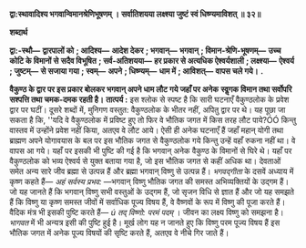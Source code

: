 **द्वा:स्थावादिश्य भगवान्विमानश्रेणिभूषणम् ।** **सर्वातिशयया लक्ष्श्या जुष्टं स्वं धिष्ण्यमाविशत् ॥ ३२॥** 

**शब्दार्थ** 

**द्वा:-स्थौ—** **द्वारपालों को** **; आदिश्य—** **आदेश देकर** **; भगवान्—** **भगवान्** **; विमान-श्रेणि-भूषणम्—** **उच्च कोटि के विमानों से** **सदैव विभूषित** **; सर्व-अतिशयया—** **हर प्रकार से अत्यधिक ऐश्वर्यशाली** **; लक्ष्श्या—** **ऐश्वर्य** **; जुष्टम्—** **से सजाया गया** **; स्वम्—** **अपने** **; धिष्ण्यम्—** **धाम में** **; आविशत्—** **वापस चले गये।** **.** 

**वैकुण्ठ के द्वार पर इस प्रकार बोलकर भगवान् अपने धाम लौट गये जहाँ पर अनेक** **स्वॢगक विमान तथा सर्वोपरि सश्पत्ति तथा चमक-दमक रहती है।** **तात्पर्य :** इस श्लोक से स्पष्ट है कि सारी घटनाएँ वैकुण्ठलोक के प्रवेश द्वार पर घटीं। दूसरे शब्दों में, मुनिगण वस्तुत: वैकुण्ठलोक के भीतर नहीं, अपितु द्वार पर थे। यह पूछा जा सकता है कि, ''यदि वे वैकुण्ठलोक में प्रविष्ट हुए तो फिर वे भौतिक जगत में किस तरह लौट पाये?ÓÓ किन्तु वास्तव में उन्होंने प्रवेश नहीं किया, अतएव वे लौट आये। ऐसी ही अनेक घटनाएँ हैं जहाँ महान् योगी तथा ब्राह्मण अपने योगावयास के बल पर इस भौतिक जगत से वैकुण्ठलोक गये किन्तु उन्हें वहाँ रुकना नहीं था। वे वापस आ गये। यहाँ पर इसकी भी पुष्टि की गई है कि भगवान् अनेक वैकुण्ठ के विमानों से घिरे थे। यहाँ पर वैकुण्ठलोक को भव्य ऐश्वर्य से युक्त बताया गया है, जो इस भौतिक जगत से कहीं अधिक था। देवताओं समेत अन्य सारे जीव ब्रह्मा से उत्पन्न हैं और ब्रह्मा भगवान् विष्णु से उत्पन्न हैं। *भगवद्गीता* के दसवें अध्याय में कृष्ण कहते हैं— *अहं सर्वस्य प्रभव:* —भगवान् विष्णु भौतिक जगत की समस्त अभिव्यक्तियों के उद्गम हैं। जो यह जानते हैं कि भगवान् विष्णु सभी वस्तुओं के उद्गम हैं, जो सृजन विधि से ज्ञात हैं और जो यह समझते हैं कि विष्णु या कृष्ण समस्त जीवों में सर्वाधिक पूज्य विषय हैं, वे वैष्णवों के रूप में विष्णु की पूजा करते हैं। वैदिक मंत्र भी इसकी पुष्टि करते हैं— *ú तद् विष्णो: परमं पदम्* । जीवन का लक्ष्य विष्णु को समझना है। *भागवत* में भी अन्यत्र इसी की पुष्टि हुई है। मूर्ख लोग यह न जानते हुए कि विष्णु परम पूज्य विषय हैं इस भौतिक जगत में अनेक पूज्य विषयों की सृष्टि करते हैं, अतएव वे नीचे गिर जाते हैं।  